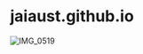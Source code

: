 # jaiaust.github.io


![IMG_0519](https://github.com/user-attachments/assets/de9693a1-0c89-421e-bfb6-a7ca02124d00)
